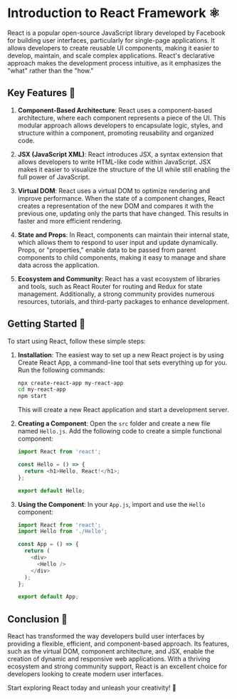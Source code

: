 # Introduction to React Framework ⚛️

React is a popular open-source JavaScript library developed by Facebook for building user interfaces, particularly for single-page applications. It allows developers to create reusable UI components, making it easier to develop, maintain, and scale complex applications. React's declarative approach makes the development process intuitive, as it emphasizes the "what" rather than the "how."

## Key Features 🌟

1. **Component-Based Architecture**:
   React uses a component-based architecture, where each component represents a piece of the UI. This modular approach allows developers to encapsulate logic, styles, and structure within a component, promoting reusability and organized code.

2. **JSX (JavaScript XML)**:
   React introduces JSX, a syntax extension that allows developers to write HTML-like code within JavaScript. JSX makes it easier to visualize the structure of the UI while still enabling the full power of JavaScript.

3. **Virtual DOM**:
   React uses a virtual DOM to optimize rendering and improve performance. When the state of a component changes, React creates a representation of the new DOM and compares it with the previous one, updating only the parts that have changed. This results in faster and more efficient rendering.

4. **State and Props**:
   In React, components can maintain their internal state, which allows them to respond to user input and update dynamically. Props, or "properties," enable data to be passed from parent components to child components, making it easy to manage and share data across the application.

5. **Ecosystem and Community**:
   React has a vast ecosystem of libraries and tools, such as React Router for routing and Redux for state management. Additionally, a strong community provides numerous resources, tutorials, and third-party packages to enhance development.

## Getting Started 🚀

To start using React, follow these simple steps:

1. **Installation**:
   The easiest way to set up a new React project is by using Create React App, a command-line tool that sets everything up for you. Run the following commands:
   ```bash
   npx create-react-app my-react-app
   cd my-react-app
   npm start
   ```
   This will create a new React application and start a development server.

2. **Creating a Component**:
   Open the `src` folder and create a new file named `Hello.js`. Add the following code to create a simple functional component:
   ```javascript
   import React from 'react';

   const Hello = () => {
     return <h1>Hello, React!</h1>;
   };

   export default Hello;
   ```

3. **Using the Component**:
   In your `App.js`, import and use the `Hello` component:
   ```javascript
   import React from 'react';
   import Hello from './Hello';

   const App = () => {
     return (
       <div>
         <Hello />
       </div>
     );
   };

   export default App;
   ```

## Conclusion 🎉

React has transformed the way developers build user interfaces by providing a flexible, efficient, and component-based approach. Its features, such as the virtual DOM, component architecture, and JSX, enable the creation of dynamic and responsive web applications. With a thriving ecosystem and strong community support, React is an excellent choice for developers looking to create modern user interfaces. 

Start exploring React today and unleash your creativity! 🌈
